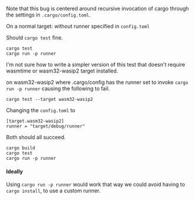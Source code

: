 Note that this bug is centered around recursive invocation of
cargo through the settings in `.cargo/config.toml`.

On a normal target: without runner specified in `config.toml`

Should `cargo test` fine.
```
cargo test
cargo run -p runner
```

I'm not sure how to write a simpler version of this test
that doesn't require wasmtime or wasm32-wasip2 target installed.


on wasm32-wasip2 where .cargo/config has the runner set to
invoke `cargo run -p runner` causing the following to fail.

```
cargo test --target wasm32-wasip2

```

Changing the `config.toml` to
```
[target.wasm32-wasip2]
runner = "target/debug/runner"
```

Both should all succeed.
```
cargo build
cargo test
cargo run -p runner
```


#### Ideally

Using `cargo run -p runner` would work that way we could avoid having to `cargo install`, to use a custom runner.

